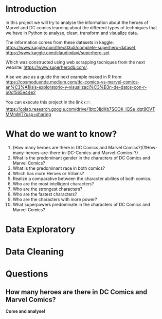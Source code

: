 # Introduction

In this project we will try to analyse the information about the heroes of Marvel and DC comics learning about the different types of techniques that we have in Python to analyse, clean, transform and visualize data.

The information comes from these datasets in kaggle:
https://www.kaggle.com/thec03u5/complete-superhero-dataset, 
https://www.kaggle.com/claudiodavi/superhero-set

Which was constructed using web scrapping tecniques from the next website: https://www.superherodb.com/.

Alse we use as a guide the next example maked in R from: https://cosmoduende.medium.com/dc-comics-vs-marvel-comics-an%C3%A1lisis-exploratorio-y-visualizaci%C3%B3n-de-datos-con-r-b0cf565e44e2

You can execute this project in the link 👉: https://colab.research.google.com/drive/1btc3IjdXb7SCOK_lQSe_dqt9OVTMMmMT?usp=sharing

# What do we want to know?
1. [How many heroes are there in DC Comics and Marvel Comics?](#How-many-heroes-are-there-in-DC-Comics-and Marvel-Comics-?) 
2. What is the predominant gender in the characters of DC Comics and Marvel Comics?
3. What is the predominant race in both comics?
4. Which has more Heroes or Villains?
5. Realize a comparative between the character abilites of both comics.
6. Who are the most intelligent characters?
7. Who are the strongest characters?
8. Who are the fastest characters?
9. Who are the characters with more power?
10. What superpowers predominate in the characters of DC Comics and Marvel Comics?

# Data Exploratory
# Data Cleaning
# Questions 
## How many heroes are there in DC Comics and Marvel Comics?

**Come and analyse!**
